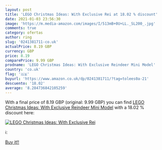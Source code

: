 ```yaml
---
layout: post
title: 'LEGO Christmas Ideas: With Exclusive Rei at 18.02 % discount'
date: 2021-01-03 23:56:30
image: 'https://m.media-amazon.com/images/I/513mB+0U+LL._SL200_.jpg'
comments: true
category: ofertas
author: ring
slug: '0241381711-co.uk'
actualPrice: 8.19 GBP
currency: GBP
price: 8.19
comparePrice: 9.99 GBP
prodname: 'LEGO Christmas Ideas: With Exclusive Reindeer Mini Model'
country: 'co.uk'
flag: '🇬🇧'
buyurl: 'https://www.amazon.co.uk/dp/0241381711/?tag=tolees0a-21'
descuento: '18.02'
average: '8.284736842105259'
---
```


With a final price of 8.19 GBP (original: 9.99 GBP) you can find [LEGO Christmas Ideas: With Exclusive Reindeer Mini Model](https://www.amazon.co.uk/dp/0241381711/?tag=tolees0a-21) with a  18.02 % discount here:

[![LEGO Christmas Ideas: With Exclusive Rei](https://m.media-amazon.com/images/I/513mB+0U+LL._SL200_.jpg)](https://www.amazon.co.uk/dp/0241381711/?tag=tolees0a-21)

ℹ️:


[Buy it!!](https://www.amazon.co.uk/dp/0241381711/?tag=tolees0a-21)
